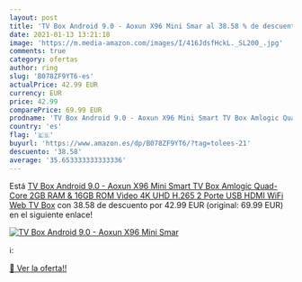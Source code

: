 ```yaml
---
layout: post
title: 'TV Box Android 9.0 - Aoxun X96 Mini Smar al 38.58 % de descuento'
date: 2021-01-13 13:21:18
image: 'https://m.media-amazon.com/images/I/416JdsfHckL._SL200_.jpg'
comments: true
category: ofertas
author: ring
slug: 'B078ZF9YT6-es'
actualPrice: 42.99 EUR
currency: EUR
price: 42.99
comparePrice: 69.99 EUR
prodname: 'TV Box Android 9.0 - Aoxun X96 Mini Smart TV Box Amlogic Quad-Core  2GB RAM & 16GB ROM  Video 4K UHD H.265  2 Porte USB  HDMI  WiFi Web TV Box'
country: 'es'
flag: '🇪🇸'
buyurl: 'https://www.amazon.es/dp/B078ZF9YT6/?tag=tolees-21'
descuento: '38.58'
average: '35.653333333333336'
---
```


Está [TV Box Android 9.0 - Aoxun X96 Mini Smart TV Box Amlogic Quad-Core  2GB RAM & 16GB ROM  Video 4K UHD H.265  2 Porte USB  HDMI  WiFi Web TV Box](https://www.amazon.es/dp/B078ZF9YT6/?tag=tolees-21) con 38.58 de descuento por 42.99 EUR (original: 69.99 EUR) en el siguiente enlace!

[![TV Box Android 9.0 - Aoxun X96 Mini Smar](https://m.media-amazon.com/images/I/416JdsfHckL._SL200_.jpg)](https://www.amazon.es/dp/B078ZF9YT6/?tag=tolees-21)

ℹ️:


[🛒 Ver la oferta!!](https://www.amazon.es/dp/B078ZF9YT6/?tag=tolees-21)
